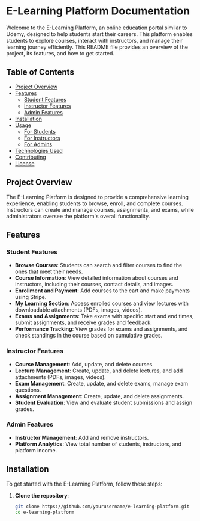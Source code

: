 # E-Learning Platform Documentation

Welcome to the E-Learning Platform, an online education portal similar to Udemy, designed to help students start their careers. This platform enables students to explore courses, interact with instructors, and manage their learning journey efficiently. This README file provides an overview of the project, its features, and how to get started.

## Table of Contents
- [Project Overview](#project-overview)
- [Features](#features)
  - [Student Features](#student-features)
  - [Instructor Features](#instructor-features)
  - [Admin Features](#admin-features)
- [Installation](#installation)
- [Usage](#usage)
  - [For Students](#for-students)
  - [For Instructors](#for-instructors)
  - [For Admins](#for-admins)
- [Technologies Used](#technologies-used)
- [Contributing](#contributing)
- [License](#license)

## Project Overview
The E-Learning Platform is designed to provide a comprehensive learning experience, enabling students to browse, enroll, and complete courses. Instructors can create and manage courses, assignments, and exams, while administrators oversee the platform's overall functionality.

## Features

### Student Features
- **Browse Courses**: Students can search and filter courses to find the ones that meet their needs.
- **Course Information**: View detailed information about courses and instructors, including their courses, contact details, and images.
- **Enrollment and Payment**: Add courses to the cart and make payments using Stripe.
- **My Learning Section**: Access enrolled courses and view lectures with downloadable attachments (PDFs, images, videos).
- **Exams and Assignments**: Take exams with specific start and end times, submit assignments, and receive grades and feedback.
- **Performance Tracking**: View grades for exams and assignments, and check standings in the course based on cumulative grades.

### Instructor Features
- **Course Management**: Add, update, and delete courses.
- **Lecture Management**: Create, update, and delete lectures, and add attachments (PDFs, images, videos).
- **Exam Management**: Create, update, and delete exams, manage exam questions.
- **Assignment Management**: Create, update, and delete assignments.
- **Student Evaluation**: View and evaluate student submissions and assign grades.

### Admin Features
- **Instructor Management**: Add and remove instructors.
- **Platform Analytics**: View total number of students, instructors, and platform income.

## Installation
To get started with the E-Learning Platform, follow these steps:

1. **Clone the repository**:
   ```bash
   git clone https://github.com/yourusername/e-learning-platform.git
   cd e-learning-platform

